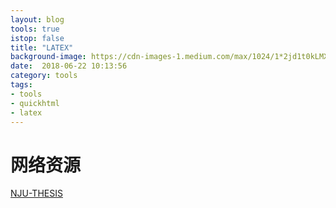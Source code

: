 ```yaml
---
layout: blog
tools: true
istop: false
title: "LATEX"
background-image: https://cdn-images-1.medium.com/max/1024/1*2jd1t0kLMXHaAWN_VzpLTw.png
date:  2018-06-22 10:13:56
category: tools
tags:
- tools
- quickhtml
- latex
---
```


# 网络资源

<a href="http://haixing-hu.github.io/nju-thesis/" title="NJU在线">NJU-THESIS</a>
